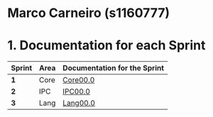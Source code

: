 **Marco Carneiro** (s1160777)
===============================

# 1. Documentation for each Sprint


|Sprint  | Area | Documentation for the Sprint |
|--------|------|------------------------------|
| **1**  | Core | [Core00.0](sp1)         |
| **2**  | IPC  | [IPC00.0](sp2)         |																				
| **3**  | Lang | [Lang00.0](sp3)         |																			
